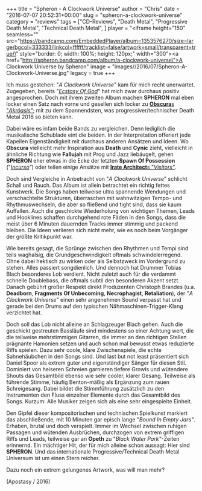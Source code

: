 +++
title = "Spheron - A Clockwork Universe"
author = "Chris"
date = "2016-07-07 20:52:31+00:00"
slug = "spheron-a-clockwork-universe"
category = "reviews"
tags = ["CD-Reviews", "Death Metal", "Progressive Death Metal", "Technical Death Metal", ]
player = "<iframe height=\"150\" seamless=\"\" src=\"https://bandcamp.com/EmbeddedPlayer/album=1353576270/size=large/bgcol=333333/linkcol=ffffff/tracklist=false/artwork=small/transparent=true/\" style=\"border: 0; width: 100%; height: 120px;\" width=\"300\"><a href=\"http://spheron.bandcamp.com/album/a-clockwork-universe\">A Clockwork Universe by Spheron</a></iframe>"
image = "images//2016/07/Spheron-A-Clockwork-Universe.jpg"
legacy = true
+++

Ich muss gestehen: "_A Clockwork Universe_" kam für mich recht unerwartet. Zugegeben, bereits "<a href="http://necroslaughter.de/2013/09/spheron-ecstasy-of-god/">_Ecstasy Of God_</a>" hat mich zwar durchaus positiv angesprochen. Doch mit ihrem zweiten Album machen **SPHERON** mal eben locker einen Satz nach vorne und gesellen sich locker zu <a href="http://necroslaughter.de/2016/03/obscura-akroasis/">**Obscura**s "_Akróasis"_</a>; mit zu dem Spannendsten, was progressiver/technischer Death Metal 2016 so bieten kann.

Dabei wäre es infam beide Bands zu vergleichen. Denn lediglich die musikalische Schublade eint die beiden. In der Interpretation offeriert jede Kapellen Eigenständigkeit mit durchaus anderen Ansätzen und Ideen. Wo **Obscura** vielleicht mehr Inspiration aus **Death** und **Cynic** zieht, vielleicht in ähnliche Richtung wie **Fallujah** mit Prog und Jazz liebäugelt, gehen **SPHERON** eher etwas in die Ecke der letzten **Spawn Of Possession** ("_<a href="http://necroslaughter.de/2012/03/spawn-of-possession-incurso/">Incurso</a>"_) oder teilen einige Ansätze mit <a href="http://necroslaughter.de/2009/02/irate-architect-visitors/">**Irate Architect**s "_Visitors"_</a>.

Doch sind Vergleiche in Anbetracht von "_A Clockwork Universe_" schlicht Schall und Rauch. Das Album ist allein betrachtet ein richtig fettes Kunstwerk. Die Songs haben teilweise ultra spannende Wendungen und verschachtelte Strukturen, überraschen mit wahnwitzigen Tempo- und Rhythmuswechseln, die aber so fließend und tight sind, dass sie kaum Auffallen. Auch die geschickte Wiederholung von wichtigen Themen, Leads und Hooklines schaffen durchgehend rote Fäden in den Songs, dass die meist über 6 Minuten dauernden Tracks immer stimmig und packend bleiben. Die Ideen verlieren sich nicht mehr, wie es noch beim Vorgänger der größte Kritikpunkt war.

Wie bereits gesagt, die Sprünge zwischen den Rhythmen und Tempi sind teils waghalsig, die Grundgeschwindigkeit oftmals schwindelerregend. Ohne dabei hektisch zu wirken oder als Selbstzweck im Vordergrund zu stehen. Alles passiert songdienlich. Und dennoch hat Drummer Tobias Blach besonderes Lob verdient. Nicht zuletzt auch für die verdammt schnelle Doublebass, die oftmals subtil den besonderen Akzent setzt. Danach gebührt großer Respekt direkt Produzenten Christoph Brandes (u.a. **Deadborn**, **Fragments Of Unbecoming**, **Necrophagist**, **Retaliation**), der "_A Clockwork Universe_" einen sehr angenehmen Sound verpasst hat und gerade bei den Drums auf den typischen Nähmaschinen-Trigger-Klang verzichtet hat.

Doch soll das Lob nicht alleine an Schlagzeuger Blach gehen. Auch die geschickt gestreuten Bassläufe sind mindestens so einer Achtung wert, die die teilweise mehrstimmigen Gitarren, die immer an den richtigen Stellen prägnante Hamonien setzen und auch schon mal bewusst etwas reduzierte Riffs spielen. Dazu sehr coole, klare Zwischenspiele, die echte Sahnehäubchen in den Songs sind. Und last but not least präsentiert sich Daniel Spoor als extrem guter und eigenständiger Sänger für diesen Stil. Dominiert von heiseren Schreien garnieren tiefere Growls und wütendere Shouts das Gesamtbild ebenso wie sehr cooler, klarer Gesang. Teilweise als führende Stimme, häufig Benton-mäßig als Ergänzung zum rauen Schreigesang. Dabei bildet die Stimmführung zusätzlich zu den Instrumenten den Fluss einzelner Elemente durch das Gesamtbild des Songs. Kurzum: Alle Musiker zeigen sich als eine sehr eingespielte Einheit.

Den Gipfel dieser kompositorischen und technischen Spielkunst markiert das abschließende, mit 10 Minuten gar episch lange "_Bound In Empty Jars"_. Erhaben, brutal und doch verspielt. Immer im Wechsel zwischen ruhigen Passagen und wütenden Ausbrüchen, durchzogen von extrem griffigen Riffs und Leads, teilweise gar an **Opeth** zu "_Black Water Park"_-Zeiten erinnernd. Ein mächtiger Hit, der für mich alleine schon aussagt: Hier sind **SPHERON**. Und das internationale Progressive/Technical Death Metal Universum ist um einen Stern reicher.

Dazu noch ein extrem gelungenes Artwork, was will man mehr?

(Apostasy / 2016)


